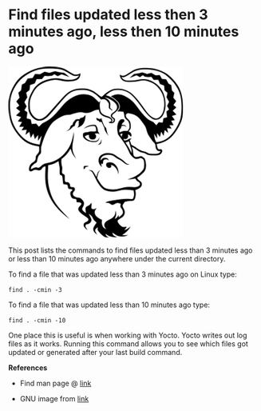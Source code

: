 # Find files updated less then 3 minutes ago, less then 10 minutes ago

![gnu_logo](gnu_logo.png)

This post lists the commands to find files updated less than 3 minutes ago or less than 10 minutes ago anywhere under the current directory.

To find a file that was updated less than 3 minutes ago on Linux type:

```
find . -cmin -3
```

To find a file that was updated less than 10 minutes ago type:

```
find . -cmin -10
```

One place this is useful is when working with Yocto. Yocto writes out log files as it works. Running this command allows you to see which files got updated or generated after your last build command.

**References**

-   Find man page @ [link](http://linux.die.net/man/1/find)
    
-   GNU image from [link](http://en.wikipedia.org/wiki/GNU_Project)
